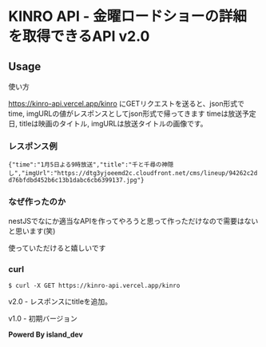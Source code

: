 # KINRO API - 金曜ロードショーの詳細を取得できるAPI v2.0

## Usage
使い方

https://kinro-api.vercel.app/kinro
にGETリクエストを送ると、json形式でtime, imgURLの値がレスポンスとしてjson形式で帰ってきます
timeは放送予定日, titleは映画のタイトル, imgURLは放送タイトルの画像です。

### レスポンス例
```{"time":"1月5日よる9時放送","title":"千と千尋の神隠し","imgUrl":"https://dtg3yjoeemd2c.cloudfront.net/cms/lineup/94262c2dd76bfdbd452b6c13b1dabc6cb6399137.jpg"}```

### なぜ作ったのか

nestJSでなにか適当なAPIを作ってやろうと思って作っただけなので需要はないと思います(笑)

使っていただけると嬉しいです

### curl
```$ curl -X GET https://kinro-api.vercel.app/kinro```

v2.0 - レスポンスにtitleを追加。

v1.0 - 初期バージョン

**Powerd By island_dev**
